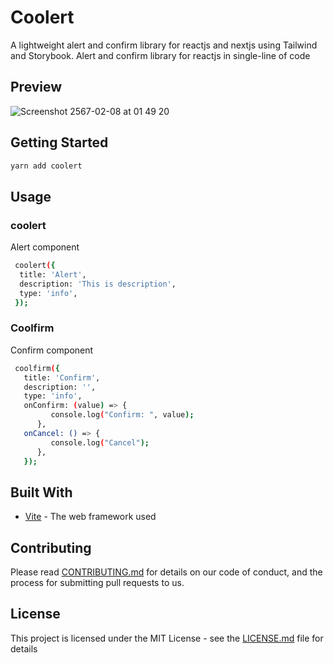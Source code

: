 # Coolert

A lightweight alert and confirm library for reactjs and nextjs using Tailwind and Storybook. Alert and confirm library for reactjs in single-line of code

## Preview
![Screenshot 2567-02-08 at 01 49 20](https://github.com/ppenter/coolert/assets/55227490/8109b655-1347-4c83-8d8c-be652d1e22de)


## Getting Started

```bash
yarn add coolert
```

## Usage

### coolert

Alert component

```bash
 coolert({
  title: 'Alert',
  description: 'This is description',
  type: 'info',
 });
```

### Coolfirm

Confirm component

```bash
 coolfirm({
   title: 'Confirm',
   description: '',
   type: 'info',
   onConfirm: (value) => {
         console.log("Confirm: ", value);
      },
   onCancel: () => {
         console.log("Cancel");
      },
   });
```

## Built With

- [Vite](https://vitejs.dev/) - The web framework used

## Contributing

Please read [CONTRIBUTING.md](https://gist.github.com/PurpleBooth/b24679402957c63ec426) for details on our code of conduct, and the process for submitting pull requests to us.

## License

This project is licensed under the MIT License - see the [LICENSE.md](LICENSE.md) file for details
